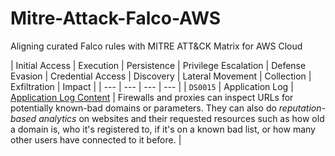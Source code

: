 # Mitre-Attack-Falco-AWS
Aligning curated Falco rules with MITRE ATT&amp;CK Matrix for AWS Cloud

| Initial Access | Execution | Persistence | Privilege Escalation | Defense Evasion | Credential Access |  Discovery | Lateral Movement | Collection | Exfiltration |  Impact |
| --- | --- | --- | --- |
| `DS0015` | Application Log | [Application Log Content](https://github.com/n1g3ld0ugla5/Mitre-Attack-Linux-Enterprise/blob/44d286a613cfc557848871f68d090a41cc91c417/rules/falco_rules.yaml#L4) | Firewalls and proxies can inspect URLs for potentially known-bad domains or parameters. They can also do *reputation-based analytics* on websites and their requested resources such as how old a domain is, who it's registered to, if it's on a known bad list, or how many other users have connected to it before. |
